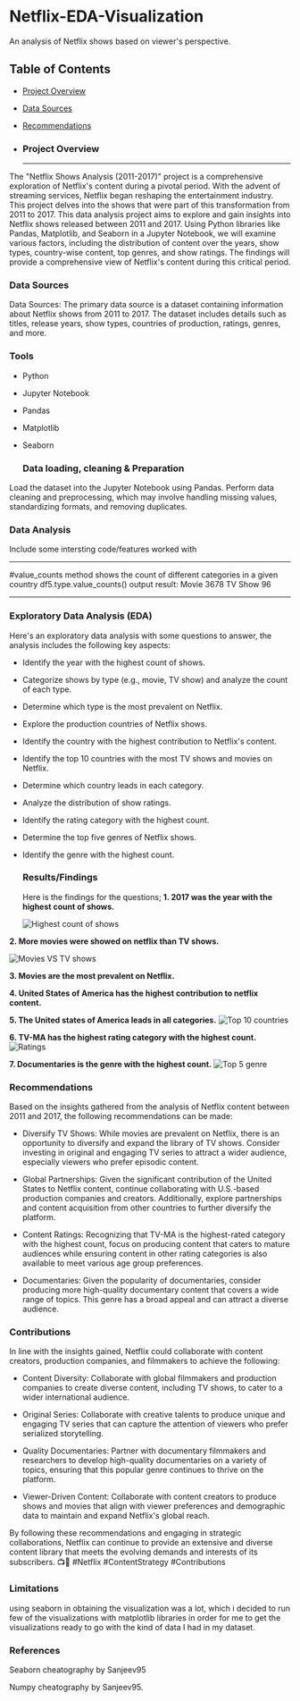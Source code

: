 # Netflix-EDA-Visualization
An analysis of Netflix shows based on viewer's perspective.

## Table of Contents
- [Project Overview](#project-overview)
- [Data Sources](#data-sources)
- [Recommendations](#recommendations)

- ### Project Overview
  ---

The "Netflix Shows Analysis (2011-2017)" project is a comprehensive exploration of Netflix's content during a pivotal period. With the advent of streaming services, Netflix began reshaping the entertainment industry. This project delves into the shows that were part of this transformation from 2011 to 2017.
This data analysis project aims to explore and gain insights into Netflix shows released between 2011 and 2017. Using Python libraries like Pandas, Matplotlib, and Seaborn in a Jupyter Notebook, we will examine various factors, including the distribution of content over the years, show types, country-wise content, top genres, and show ratings. The findings will provide a comprehensive view of Netflix's content during this critical period.


  ### Data Sources
  Data Sources:
The primary data source is a dataset containing information about Netflix shows from 2011 to 2017. The dataset includes details such as titles, release years, show types, countries of production, ratings, genres, and more.

  

  ### Tools
- Python
- Jupyter Notebook
- Pandas
- Matplotlib
- Seaborn


  ### Data loading, cleaning & Preparation
  
Load the dataset into the Jupyter Notebook using Pandas.
Perform data cleaning and preprocessing, which may involve handling missing values, standardizing formats, and removing duplicates.

  ### Data Analysis
  
  Include some intersting code/features worked with
  
  ---
       
    
#value_counts method shows the count of different categories in a given country
df5.type.value_counts()
output result:
Movie      3678
TV Show      96

  ---
  
  ### Exploratory Data Analysis (EDA)

  Here's an exploratory data analysis with some questions to answer, the analysis includes the following key aspects:

- Identify the year with the highest count of shows.
- Categorize shows by type (e.g., movie, TV show) and analyze the count of each type.
- Determine which type is the most prevalent on Netflix.
- Explore the production countries of Netflix shows.
- Identify the country with the highest contribution to Netflix's content.
- Identify the top 10 countries with the most TV shows and movies on Netflix.
- Determine which country leads in each category.
- Analyze the distribution of show ratings.
- Identify the rating category with the highest count.
- Determine the top five genres of Netflix shows.
- Identify the genre with the highest count.


  

  ### Results/Findings
  
  Here is the findings for the questions;
  **1. 2017 was the year with the highest count of shows.**
  
  ![Highest count of shows](https://github.com/Echecorneliusjr001/Netflix-EDA-Visualization/assets/149030759/fa643e36-29fa-422f-81ae-6aaef890c1bb)

 **2. More movies were showed on netflix than TV shows.**
 
  ![Movies VS TV shows](https://github.com/Echecorneliusjr001/Netflix-EDA-Visualization/assets/149030759/909ea3d5-2ec8-4c40-901b-50e16a654c31)

  **3. Movies are the most prevalent on Netflix.**
  
  **4. United States of America has the highest contribution to netflix content.**
  
  **5. The United states of America leads in all categories.**
  ![Top 10 countries](https://github.com/Echecorneliusjr001/Netflix-EDA-Visualization/assets/149030759/44acf179-ba7e-4e09-b145-2c17e9609bb0)

  **6. TV-MA has the highest rating category with the highest count.**
  ![Ratings](https://github.com/Echecorneliusjr001/Netflix-EDA-Visualization/assets/149030759/d7bcc424-8f26-485c-8b2a-8b3f1f08390d)

  **7. Documentaries is the genre with the highest count.**
  ![Top 5 genre](https://github.com/Echecorneliusjr001/Netflix-EDA-Visualization/assets/149030759/e82f2c47-041b-4d95-8b7a-9853b4815fc5)

    
    
### Recommendations
  

Based on the insights gathered from the analysis of Netflix content between 2011 and 2017, the following recommendations can be made:

- Diversify TV Shows: While movies are prevalent on Netflix, there is an opportunity to diversify and expand the library of TV shows. Consider investing in original and engaging TV series to attract a wider audience, especially viewers who prefer episodic content.

- Global Partnerships: Given the significant contribution of the United States to Netflix content, continue collaborating with U.S.-based production companies and creators. Additionally, explore partnerships and content acquisition from other countries to further diversify the platform.

- Content Ratings: Recognizing that TV-MA is the highest-rated category with the highest count, focus on producing content that caters to mature audiences while ensuring content in other rating categories is also available to meet various age group preferences.

- Documentaries: Given the popularity of documentaries, consider producing more high-quality documentary content that covers a wide range of topics. This genre has a broad appeal and can attract a diverse audience.



### Contributions
In line with the insights gained, Netflix could collaborate with content creators, production companies, and filmmakers to achieve the following:

- Content Diversity: Collaborate with global filmmakers and production companies to create diverse content, including TV shows, to cater to a wider international audience.

- Original Series: Collaborate with creative talents to produce unique and engaging TV series that can capture the attention of viewers who prefer serialized storytelling.

- Quality Documentaries: Partner with documentary filmmakers and researchers to develop high-quality documentaries on a variety of topics, ensuring that this popular genre continues to thrive on the platform.

- Viewer-Driven Content: Collaborate with content creators to produce shows and movies that align with viewer preferences and demographic data to maintain and expand Netflix's global reach.

By following these recommendations and engaging in strategic collaborations, Netflix can continue to provide an extensive and diverse content library that meets the evolving demands and interests of its subscribers. 📺🤝 #Netflix #ContentStrategy #Contributions

### Limitations
using seaborn in obtaining the visualization was a lot, which i decided to run few of the visualizations with matplotlib libraries in order for me to get the visualizations 
ready to go with the kind of data I had in my dataset.


### References
 Seaborn cheatography by Sanjeev95
 
 Numpy cheatography by Sanjeev95.
